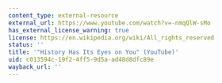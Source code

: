 ```yaml
---
content_type: external-resource
external_url: https://www.youtube.com/watch?v=-nmqQlW-sMo
has_external_license_warning: true
license: https://en.wikipedia.org/wiki/All_rights_reserved
status: ''
title: '"History Has Its Eyes on You" (YouTube)'
uid: c013594c-19f2-4ff5-9d5a-ad48d8dfc89e
wayback_url: ''
---
```

